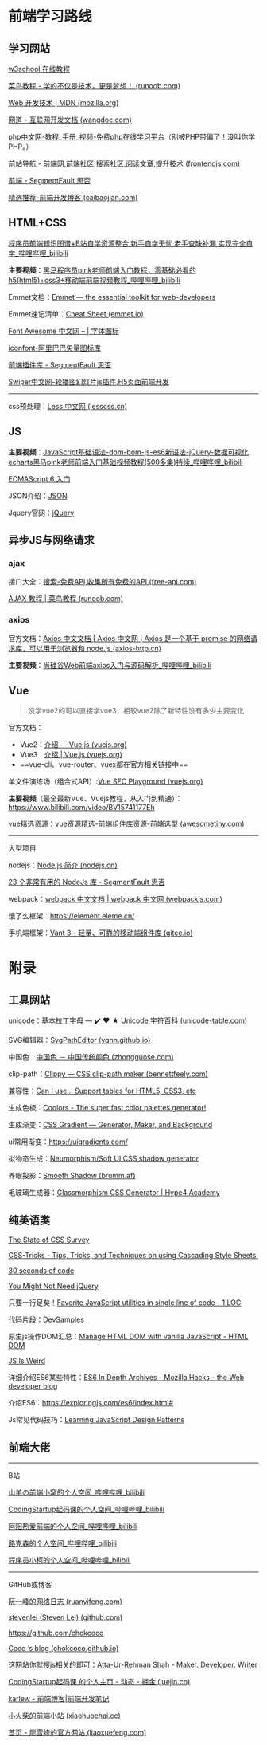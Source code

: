 # 前端学习路线

## 学习网站

[w3school 在线教程](https://www.w3school.com.cn/)

[菜鸟教程 - 学的不仅是技术，更是梦想！ (runoob.com)](https://www.runoob.com/)

[Web 开发技术 | MDN (mozilla.org)](https://developer.mozilla.org/zh-CN/docs/Web)

[网道 - 互联网开发文档 (wangdoc.com)](https://wangdoc.com/)

[php中文网-教程_手册_视频-免费php在线学习平台](https://www.php.cn/)（别被PHP带偏了！没叫你学PHP。）

[前站导航 - 前端网,前端社区,搜索社区,阅读文章,提升技术 (frontendjs.com)](https://www.frontendjs.com/)

[前端 - SegmentFault 思否](https://segmentfault.com/channel/frontend)

[精选推荐-前端开发博客 (caibaojian.com)](http://caibaojian.com/c/feature/)

## HTML+CSS

[程序员前端知识图谱+B站自学资源整合 新手自学无忧 老手查缺补漏 实现完全自学_哔哩哔哩_bilibili](https://www.bilibili.com/video/BV1ub4y1h7ZY?spm_id_from=333.851.b_7265636f6d6d656e64.3)

**主要视频**：[黑马程序员pink老师前端入门教程，零基础必看的h5(html5)+css3+移动端前端视频教程_哔哩哔哩_bilibili](https://www.bilibili.com/video/BV14J4114768?p=251)

Emmet文档：[Emmet — the essential toolkit for web-developers](https://www.emmet.io/)

Emmet速记清单：[Cheat Sheet (emmet.io)](https://docs.emmet.io/cheat-sheet/)

[Font Awesome 中文网 – | 字体图标](http://www.fontawesome.com.cn/)

[iconfont-阿里巴巴矢量图标库](https://www.iconfont.cn/)

[前端插件库 - SegmentFault 思否](https://segmentfault.com/a/1190000019151460)

[Swiper中文网-轮播图幻灯片js插件,H5页面前端开发](https://www.swiper.com.cn/)

---

css预处理：[Less 中文网 (lesscss.cn)](http://lesscss.cn/)

## JS

**主要视频**：[JavaScript基础语法-dom-bom-js-es6新语法-jQuery-数据可视化echarts黑马pink老师前端入门基础视频教程(500多集)持续_哔哩哔哩_bilibili](https://www.bilibili.com/video/BV1Sy4y1C7ha?p=5&spm_id_from=pageDriver)

[ECMAScript 6 入门](https://es6.ruanyifeng.com/)

JSON介绍：[JSON](https://www.json.org/json-zh.html)

Jquery官网：[jQuery](https://jquery.com/)

## 异步JS与网络请求

### ajax

接口大全：[搜索-免费API,收集所有免费的API (free-api.com)](https://www.free-api.com)

[AJAX 教程 | 菜鸟教程 (runoob.com)](https://www.runoob.com/ajax/ajax-tutorial.html)

### axios

官方文档：[Axios 中文文档 | Axios 中文网 | Axios 是一个基于 promise 的网络请求库，可以用于浏览器和 node.js (axios-http.cn)](https://www.axios-http.cn/)

**主要视频**：[尚硅谷Web前端axios入门与源码解析_哔哩哔哩_bilibili](https://www.bilibili.com/video/BV1wr4y1K7tq?p=4)

## Vue

> 没学vue2的可以直接学vue3，相较vue2除了新特性没有多少主要变化

官方文档：

- Vue2：[介绍 — Vue.js (vuejs.org)](https://cn.vuejs.org/v2/guide/)
- Vue3：[介绍 | Vue.js (vuejs.org)](https://v3.cn.vuejs.org/guide/introduction.html)
- ==vue-cli、vue-router、vuex都在官方相关链接中==

单文件演练场（组合式API）:[Vue SFC Playground (vuejs.org)](https://sfc.vuejs.org)

**主要视频**（最全最新Vue、Vuejs教程，从入门到精通）：https://www.bilibili.com/video/BV15741177Eh

vue精选资源：[vue资源精选-前端组件库资源-前端选型 (awesometiny.com)](http://vue.awesometiny.com/)

---

大型项目

nodejs：[Node.js 简介 (nodejs.cn)](http://nodejs.cn/learn/introduction-to-nodejs)

[23 个非常有用的 NodeJs 库 - SegmentFault 思否](https://segmentfault.com/a/1190000041458272)

webpack：[webpack 中文文档 | webpack 中文网 (webpackjs.com)](https://www.webpackjs.com/)

饿了么框架：https://element.eleme.cn/

手机端框架：[Vant 3 - 轻量、可靠的移动端组件库 (gitee.io)](https://vant-contrib.gitee.io/vant/#/zh-CN/)

# 附录

## 工具网站

unicode：[基本拉丁字母 — ✔️ ❤️ ★ Unicode 字符百科 (unicode-table.com)](https://unicode-table.com/cn/)

SVG编辑器：[SvgPathEditor (yqnn.github.io)](https://yqnn.github.io/svg-path-editor/)

中国色：[中国色 － 中国传统颜色 (zhongguose.com)](http://zhongguose.com/)

clip-path：[Clippy — CSS clip-path maker (bennettfeely.com)](https://bennettfeely.com/clippy/)

兼容性：[Can I use... Support tables for HTML5, CSS3, etc](https://caniuse.com/)

生成色板：[Coolors - The super fast color palettes generator!](https://coolors.co/)

生成渐变：[CSS Gradient — Generator, Maker, and Background](https://cssgradient.io/)

ui常用渐变：https://uigradients.com/

拟物态生成：[Neumorphism/Soft UI CSS shadow generator](https://neumorphism.io/#e0e0e0)

养眼投影：[Smooth Shadow (brumm.af)](https://shadows.brumm.af/)

毛玻璃生成器：[Glassmorphism CSS Generator | Hype4 Academy](https://hype4.academy/tools/glassmorphism-generator)

## 纯英语类

[The State of CSS Survey](https://stateofcss.com/)

[CSS-Tricks - Tips, Tricks, and Techniques on using Cascading Style Sheets.](https://css-tricks.com/)

[30 seconds of code](https://www.30secondsofcode.org/)

[You Might Not Need jQuery](https://youmightnotneedjquery.com/)

只要一行足矣！[Favorite JavaScript utilities in single line of code - 1 LOC](https://1loc.dev/)

代码片段：[DevSamples](https://www.devsamples.com/)

原生js操作DOM汇总：[Manage HTML DOM with vanilla JavaScript - HTML DOM](https://htmldom.dev/)

[JS Is Weird](https://jsisweird.com/)

详细介绍ES6某些特性：[ES6 In Depth Archives - Mozilla Hacks - the Web developer blog](https://hacks.mozilla.org/category/es6-in-depth/)

介绍ES6：https://exploringjs.com/es6/index.html#

Js常见代码技巧：[Learning JavaScript Design Patterns](https://www.patterns.dev/posts/classic-design-patterns/#modulepatternjavascript)

## 前端大佬

---

B站

[山羊の前端小窝的个人空间_哔哩哔哩_bilibili](https://space.bilibili.com/266664645)

[CodingStartup起码课的个人空间_哔哩哔哩_bilibili](https://space.bilibili.com/451368848)

[阿阳热爱前端的个人空间_哔哩哔哩_bilibili](https://space.bilibili.com/478490349?from=search&seid=4685066340032114519&spm_id_from=333.337.0.0)

[路克森的个人空间_哔哩哔哩_bilibili](https://space.bilibili.com/366914054)

[程序员小柯的个人空间_哔哩哔哩_bilibili](https://space.bilibili.com/482322981?spm_id_from=333.788.b_765f7570696e666f.1)

----

GitHub或博客

[阮一峰的网络日志 (ruanyifeng.com)](http://www.ruanyifeng.com/blog/)

[stevenlei (Steven Lei) (github.com)](https://github.com/stevenlei)

https://github.com/chokcoco

[Coco ’s blog (chokcoco.github.io)](https://chokcoco.github.io/)

这网站你就搜js相关的即可：[Atta-Ur-Rehman Shah - Maker. Developer. Writer](https://attacomsian.com/)

[CodingStartup起码课 的个人主页 - 动态 - 掘金 (juejin.cn)](https://juejin.cn/user/2497738054305181)

[karlew - 前端博客|前端开发笔记](https://www.karlew.com/)

[小火柴的前端小站 (xiaohuochai.cc)](https://www.xiaohuochai.cc/)

[首页 - 廖雪峰的官方网站 (liaoxuefeng.com)](https://www.liaoxuefeng.com/)